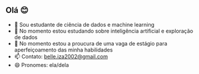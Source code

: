## Olá 😊

- 🔭 Sou estudante de ciência de dados e machine learning
- 🌱 No momento estou estudando sobre inteligência artificial e exploração de dados
- 👯 No momento estou a proucura de uma vaga de estágio para aperfeiçoamento das minha habilidades
- 📫 Contato: belle.iza2002@gmail.com
- 😄 Pronomes: ela/dela


